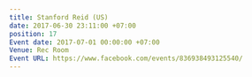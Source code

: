 ```yaml
---
title: Stanford Reid (US)
date: 2017-06-30 23:11:00 +07:00
position: 17
Event date: 2017-07-01 00:00:00 +07:00
Venue: Rec Room
Event URL: https://www.facebook.com/events/836938493125540/
---
```


